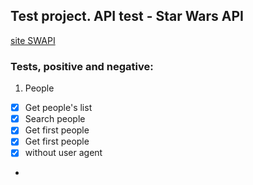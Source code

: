 ## Test project. API test  - Star Wars API
[site SWAPI](https://swapi.dev/)  

### Tests, positive and negative:
1) People
- [x] Get people's list
- [x] Search people
- [x] Get first people
- [x] Get first people
- [x] without user agent
- 